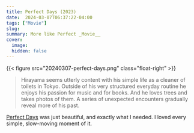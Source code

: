 ```yaml
---
title: Perfect Days (2023)
date:  2024-03-07T06:37:22-04:00
tags: ["Movie"]
slug: 
summary: More like Perfect _Movie__
cover:
  image: 
  hidden: false
---
```


{{< figure src="20240307-perfect-days.png" class="float-right"  >}}


> Hirayama seems utterly content with his simple life as a cleaner of toilets in Tokyo. Outside of his very structured everyday routine he enjoys his passion for music and for books. And he loves trees and takes photos of them. A series of unexpected encounters gradually reveal more of his past.

[Perfect Days](https://letterboxd.com/film/perfect-days-2023/) was just beautiful, and exactly what I needed. I loved every simple, slow-moving moment of it.

